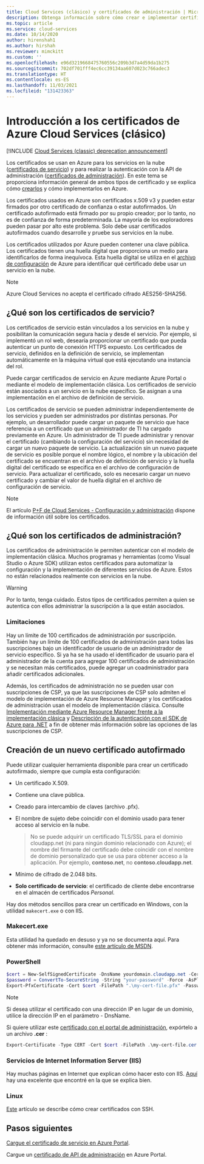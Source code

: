 ```yaml
---
title: Cloud Services (clásico) y certificados de administración | Microsoft Docs
description: Obtenga información sobre cómo crear e implementar certificados para Cloud Services y para la autenticación con la API de administración en Azure.
ms.topic: article
ms.service: cloud-services
ms.date: 10/14/2020
author: hirenshah1
ms.author: hirshah
ms.reviewer: mimckitt
ms.custom: ''
ms.openlocfilehash: e96d3219668475760556c209b3d7a4d59da1b275
ms.sourcegitcommit: 702df701fff4ec6cc39134aa607d023c766adec3
ms.translationtype: HT
ms.contentlocale: es-ES
ms.lasthandoff: 11/03/2021
ms.locfileid: "131423363"
---
```

# <a name="certificates-overview-for-azure-cloud-services-classic"></a>Introducción a los certificados de Azure Cloud Services (clásico)

[!INCLUDE [Cloud Services (classic) deprecation announcement](includes/deprecation-announcement.md)]

Los certificados se usan en Azure para los servicios en la nube ([certificados de servicio](#what-are-service-certificates)) y para realizar la autenticación con la API de administración ([certificados de administración](#what-are-management-certificates)). En este tema se proporciona información general de ambos tipos de certificado y se explica cómo [crearlos](#create) y cómo implementarlos en Azure.

Los certificados usados en Azure son certificados x.509 v3 y pueden estar firmados por otro certificado de confianza o estar autofirmados. Un certificado autofirmado está firmado por su propio creador; por lo tanto, no es de confianza de forma predeterminada. La mayoría de los exploradores pueden pasar por alto este problema. Solo debe usar certificados autofirmados cuando desarrolle y pruebe sus servicios en la nube. 

Los certificados utilizados por Azure pueden contener una clave pública. Los certificados tienen una huella digital que proporciona un medio para identificarlos de forma inequívoca. Esta huella digital se utiliza en el [archivo de configuración](cloud-services-configure-ssl-certificate-portal.md) de Azure para identificar qué certificado debe usar un servicio en la nube. 

>[!Note]
>Azure Cloud Services no acepta el certificado cifrado AES256-SHA256.

## <a name="what-are-service-certificates"></a>¿Qué son los certificados de servicio?
Los certificados de servicio están vinculados a los servicios en la nube y posibilitan la comunicación segura hacia y desde el servicio. Por ejemplo, si implementó un rol web, desearía proporcionar un certificado que pueda autenticar un punto de conexión HTTPS expuesto. Los certificados de servicio, definidos en la definición de servicio, se implementan automáticamente en la máquina virtual que está ejecutando una instancia del rol. 

Puede cargar certificados de servicio en Azure mediante Azure Portal o mediante el modelo de implementación clásica. Los certificados de servicio están asociados a un servicio en la nube específico. Se asignan a una implementación en el archivo de definición de servicio.

Los certificados de servicio se pueden administrar independientemente de los servicios y pueden ser administrados por distintas personas. Por ejemplo, un desarrollador puede cargar un paquete de servicio que hace referencia a un certificado que un administrador de TI ha cargado previamente en Azure. Un administrador de TI puede administrar y renovar el certificado (cambiando la configuración del servicio) sin necesidad de cargar un nuevo paquete de servicio. La actualización sin un nuevo paquete de servicio es posible porque el nombre lógico, el nombre y la ubicación del certificado se encuentran en el archivo de definición de servicio y la huella digital del certificado se especifica en el archivo de configuración de servicio. Para actualizar el certificado, solo es necesario cargar un nuevo certificado y cambiar el valor de huella digital en el archivo de configuración de servicio.

>[!Note]
>El artículo [P+F de Cloud Services - Configuración y administración](cloud-services-configuration-and-management-faq.yml) dispone de información útil sobre los certificados.

## <a name="what-are-management-certificates"></a>¿Qué son los certificados de administración?
Los certificados de administración le permiten autenticar con el modelo de implementación clásica. Muchos programas y herramientas (como Visual Studio o Azure SDK) utilizan estos certificados para automatizar la configuración y la implementación de diferentes servicios de Azure. Estos no están relacionados realmente con servicios en la nube. 

> [!WARNING]
> Por lo tanto, tenga cuidado. Estos tipos de certificados permiten a quien se autentica con ellos administrar la suscripción a la que están asociados. 
> 
> 

### <a name="limitations"></a>Limitaciones
Hay un límite de 100 certificados de administración por suscripción. También hay un límite de 100 certificados de administración para todas las suscripciones bajo un identificador de usuario de un administrador de servicio específico. Si ya ha se ha usado el identificador de usuario para el administrador de la cuenta para agregar 100 certificados de administración y se necesitan más certificados, puede agregar un coadministrador para añadir certificados adicionales. 

Además, los certificados de administración no se pueden usar con suscripciones de CSP, ya que las suscripciones de CSP solo admiten el modelo de implementación de Azure Resource Manager y los certificados de administración usan el modelo de implementación clásica. Consulte [Implementación mediante Azure Resource Manager frente a la implementación clásica](/azure/azure-resource-manager/management/deployment-models) y [Descripción de la autenticación con el SDK de Azure para .NET](/dotnet/azure/sdk/authentication) a fin de obtener más información sobre las opciones de las suscripciones de CSP.

<a name="create"></a>
## <a name="create-a-new-self-signed-certificate"></a>Creación de un nuevo certificado autofirmado
Puede utilizar cualquier herramienta disponible para crear un certificado autofirmado, siempre que cumpla esta configuración:

* Un certificado X.509.
* Contiene una clave pública.
* Creado para intercambio de claves (archivo .pfx).
* El nombre de sujeto debe coincidir con el dominio usado para tener acceso al servicio en la nube.

    > No se puede adquirir un certificado TLS/SSL para el dominio cloudapp.net (ni para ningún dominio relacionado con Azure); el nombre del firmante del certificado debe coincidir con el nombre de dominio personalizado que se usa para obtener acceso a la aplicación. Por ejemplo, **contoso.net**, no **contoso.cloudapp.net**.

* Mínimo de cifrado de 2.048 bits.
* **Solo certificado de servicio**: el certificado de cliente debe encontrarse en el almacén de certificados *Personal*.

Hay dos métodos sencillos para crear un certificado en Windows, con la utilidad `makecert.exe` o con IIS.

### <a name="makecertexe"></a>Makecert.exe
Esta utilidad ha quedado en desuso y ya no se documenta aquí. Para obtener más información, consulte [este artículo de MSDN](/windows/desktop/SecCrypto/makecert).

### <a name="powershell"></a>PowerShell
```powershell
$cert = New-SelfSignedCertificate -DnsName yourdomain.cloudapp.net -CertStoreLocation "cert:\LocalMachine\My" -KeyLength 2048 -KeySpec "KeyExchange"
$password = ConvertTo-SecureString -String "your-password" -Force -AsPlainText
Export-PfxCertificate -Cert $cert -FilePath ".\my-cert-file.pfx" -Password $password
```

> [!NOTE]
> Si desea utilizar el certificado con una dirección IP en lugar de un dominio, utilice la dirección IP en el parámetro - DnsName.


Si quiere utilizar este [certificado con el portal de administración](/previous-versions/azure/azure-api-management-certs), expórtelo a un archivo **.cer** :

```powershell
Export-Certificate -Type CERT -Cert $cert -FilePath .\my-cert-file.cer
```

### <a name="internet-information-services-iis"></a>Servicios de Internet Information Server (IIS)
Hay muchas páginas en Internet que explican cómo hacer esto con IIS. [Aquí](https://www.sslshopper.com/article-how-to-create-a-self-signed-certificate-in-iis-7.html) hay una excelente que encontré en la que se explica bien. 

### <a name="linux"></a>Linux
[Este](../virtual-machines/linux/mac-create-ssh-keys.md?toc=%2fazure%2fvirtual-machines%2flinux%2ftoc.json) artículo se describe cómo crear certificados con SSH.

## <a name="next-steps"></a>Pasos siguientes
[Cargue el certificado de servicio en Azure Portal](cloud-services-configure-ssl-certificate-portal.md).

Cargue un [certificado de API de administración](/previous-versions/azure/azure-api-management-certs) en Azure Portal.
